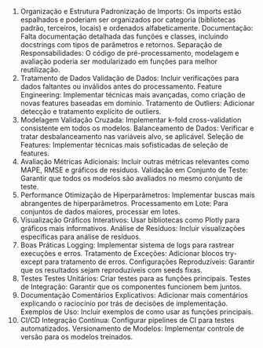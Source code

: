 1. Organização e Estrutura
Padronização de Imports: Os imports estão espalhados e poderiam ser organizados por categoria (bibliotecas padrão, terceiros, locais) e ordenados alfabeticamente.
Documentação: Falta documentação detalhada das funções e classes, incluindo docstrings com tipos de parâmetros e retornos.
Separação de Responsabilidades: O código de pré-processamento, modelagem e avaliação poderia ser modularizado em funções para melhor reutilização.
2. Tratamento de Dados
Validação de Dados: Incluir verificações para dados faltantes ou inválidos antes do processamento.
Feature Engineering: Implementar técnicas mais avançadas, como criação de novas features baseadas em domínio.
Tratamento de Outliers: Adicionar detecção e tratamento explícito de outliers.
3. Modelagem
Validação Cruzada: Implementar k-fold cross-validation consistente em todos os modelos.
Balanceamento de Dados: Verificar e tratar desbalanceamento nas variáveis alvo, se aplicável.
Seleção de Features: Implementar técnicas mais sofisticadas de seleção de features.
4. Avaliação
Métricas Adicionais: Incluir outras métricas relevantes como MAPE, RMSE e gráficos de resíduos.
Validação em Conjunto de Teste: Garantir que todos os modelos são avaliados no mesmo conjunto de teste.
5. Performance
Otimização de Hiperparâmetros: Implementar buscas mais abrangentes de hiperparâmetros.
Processamento em Lote: Para conjuntos de dados maiores, processar em lotes.
6. Visualização
Gráficos Interativos: Usar bibliotecas como Plotly para gráficos mais informativos.
Análise de Resíduos: Incluir visualizações específicas para análise de resíduos.
7. Boas Práticas
Logging: Implementar sistema de logs para rastrear execuções e erros.
Tratamento de Exceções: Adicionar blocos try-except para tratamento de erros.
Configurações Reproduzíveis: Garantir que os resultados sejam reproduzíveis com seeds fixas.
8. Testes
Testes Unitários: Criar testes para as funções principais.
Testes de Integração: Garantir que os componentes funcionem bem juntos.
9. Documentação
Comentários Explicativos: Adicionar mais comentários explicando o raciocínio por trás de decisões de implementação.
Exemplos de Uso: Incluir exemplos de como usar as funções principais.
10. CI/CD
Integração Contínua: Configurar pipelines de CI para testes automatizados.
Versionamento de Modelos: Implementar controle de versão para os modelos treinados.